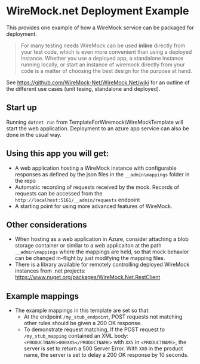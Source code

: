 # WireMock.net Deployment Example

This provides one example of how a WireMock service can be packaged for deployment.

> For many testing needs WireMock can be used __inline__ directly from your test code, which is even more convenient than using a deployed instance. Whether you use a deployed app, a standalone instance running locally, or start an instance of wiremock directly from your code is a matter of choosing the best design for the purpose at hand. 

See https://github.com/WireMock-Net/WireMock.Net/wiki for an outline of the different use cases (unit tesing, standalone and deployed).

## Start up

Running `dotnet run` from TemplateForWiremock\WireMockTemplate will start the web application. Deployment to an azure app service can also be done in the usual way.

## Using this app you will get:
- A web application hosting a WireMock instance with configurable responses as defined by the json files in the `__admin\mappings` folder in the repo
- Automatic recording of requests received by the mock. Records of requests can be accessed from the `http://localhost:5161/__admin/requests` endpoint
- A starting point for using more advanced features of WireMock.

## Other considerations
- When hosting as a web application in Azure, consider attaching a blob storage container or similar to a web applicaiton at the path `__admin\mappings` where the mappings are held, so that mock behavior can be changed in-flight by just modifying the mapping files.
- There is a library available for remotely controlling deployed WireMock instances from .net projects: https://www.nuget.org/packages/WireMock.Net.RestClient

## Example mappings

- The example mappings in this template are set so that:
    - At the endpoint `/my_stub_endpoint`, POST requests not matching other rules should be given a 200 OK response. 
    - To demonstrate request matching, If the POST request to `/my_stub_mapping` contained an XML body:
        `<PRODUCTNAME>000XX5</PRODUCTNAME>` with `XX5` in `<PRODUCTNAME>`, the server is set to return a 500 Server Error.  With `XX0` in the product name, the server is set to delay a 200 OK response by 10 seconds.
